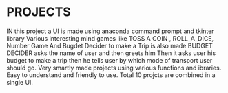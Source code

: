 # PROJECTS
IN this project a UI is made using anaconda command prompt and tkinter library
Various interesting mind games like TOSS A COIN , ROLL_A_DICE, Number Game
And Bugdet Decider to make a Trip is also made
BUDGET DECIDER asks the name of user and then greets him
Then it asks user his budget to make a trip
then he tells user by which mode of transport user should go.
Very smartly made projects using various functions and ibraries.
Easy to understand and friendly to use.
Total 10 projcts are combined in a single UI.
